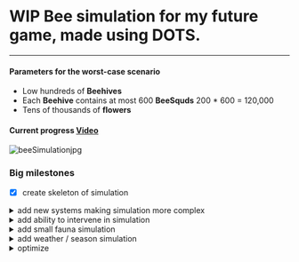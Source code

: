 # WIP Bee simulation for my future game, made using DOTS.
---
#### Parameters for the worst-case scenario
- Low hundreds of **Beehives**
- Each **Beehive** contains at most 600 **BeeSquds** 200 * 600 = 120,000
- Tens of thousands of **flowers**

#### Current progress [Video](https://drive.google.com/file/d/1bq-SmcCIniz6yKolLDhB8hP4JS_VKjHL/view)

![beeSimulationjpg](https://github.com/DangerRad/BeeSimulation/assets/21123909/e14d7234-bf7f-4338-a3b7-fe067e07b424)

### Big milestones 
- [x] create skeleton of simulation
<details>
  <summary>add new systems making simulation more complex</summary>
  
- [x] add food consumption
- [ ] shade that influences start of foraging
- [ ] add mites
- [ ] add diseases
- [x] bee dying probability on curve 
- [ ] beehive size dependent on food stored 
- [ ] Queen life cycle
- [ ] random genes based on species 
- [ ] beehive conditions - ventilation/temperature/space/..
- [ ] control stats based on food quality - sugar lowest, natural nectar highest.
</details>
<details>
  <summary>add ability to intervene in simulation</summary>
  WIP
</details>
<details>
  <summary>add small fauna simulation</summary>
  WIP
</details>
<details>
  <summary>add weather / season simulation</summary>
  WIP
</details>
<details>
  <summary>optimize</summary>
  WIP
</details>
